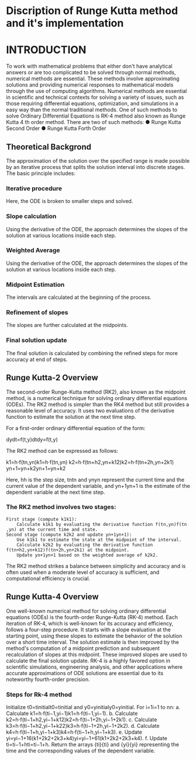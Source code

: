 # Discription of Runge Kutta method and it's implementation
<h1>INTRODUCTION</h1>
<p>To work with mathematical problems that either don&#39;t have analytical answers or are too complicated
to be solved through normal methods, numerical methods are essential. These methods involve
approximating solutions and providing numerical responses to mathematical models through the use of
computing algorithms. Numerical methods are essential in scientific and technical contexts for solving a
variety of issues, such as those requiring differential equations, optimization, and simulations in a easy
way than the normal traditional methods. One of such methods to solve Ordinary Differential Equations
is RK-4 method also known as Runge Kutta 4 th order method.
There are two of such methods:
● Runge Kutta Second Order
● Runge Kutta Forth Order</p>

<h2>Theoretical Backgrond</h2>
<p>The approximation of the solution over the specified range is made possible by an iterative process that
splits the solution interval into discrete stages. The basic principle includes:

<h3> Iterative procedure</h3>
Here, the ODE is broken to smaller steps and solved.
<h3>Slope calculation</h3> 
Using the derivative of the ODE, the approach determines the slopes of the solution at various
locations inside each step.
<h3>Weighted Average</h3>
Using the derivative of the ODE, the approach determines the slopes of the solution at various
locations inside each step.
<h3>Midpoint Estimation</h3>
The intervals are calculated at the beginning of the process.
<h3>Refinement of slopes</h3>
The slopes are further calculated at the midpoints.
<h3>Final solution update</h3>
The final solution is calculated by combining the refined steps for more accuracy at end of steps.</p>
<h2>Runge Kutta-2 Overview</h2>

<p>The second-order Runge-Kutta method (RK2), also known as the midpoint method, is a numerical technique for solving ordinary differential equations (ODEs). The RK2 method is simpler than the RK4 method but still provides a reasonable level of accuracy. It uses two evaluations of the derivative function to estimate the solution at the next time step.

For a first-order ordinary differential equation of the form:

dydt=f(t,y)dtdy​=f(t,y)

The RK2 method can be expressed as follows:

k1=h⋅f(tn,yn)k1​=h⋅f(tn​,yn​)
k2=h⋅f(tn+h2,yn+k12)k2​=h⋅f(tn​+2h​,yn​+2k1​​)
yn+1=yn+k2yn+1​=yn​+k2​

Here, hh is the step size, tntn​ and ynyn​ represent the current time and the current value of the dependent variable, and yn+1yn+1​ is the estimate of the dependent variable at the next time step.

<h3>The RK2 method involves two stages:</h3>

    First stage (compute k1k1​):
        Calculate k1k1​ by evaluating the derivative function f(tn,yn)f(tn​,yn​) at the current time and state.
    Second stage (compute k2k2​ and update yn+1yn+1​):
        Use k1k1​ to estimate the state at the midpoint of the interval.
        Calculate k2k2​ by evaluating the derivative function f(tn+h2,yn+k12)f(tn​+2h​,yn​+2k1​​) at the midpoint.
        Update yn+1yn+1​ based on the weighted average of k2k2​.

The RK2 method strikes a balance between simplicity and accuracy and is often used when a moderate level of accuracy is sufficient, and computational efficiency is crucial.</p>

<h2>Runge Kutta-4 Overview</h2>

<p>
One well-known numerical method for solving ordinary differential equations (ODEs) is the fourth-order
Runge-Kutta (RK-4) method. Each iteration of RK-4, which is well-known for its accuracy and efficiency,
follows a four-step procedure.
It starts with a slope evaluation at the starting point, using these slopes to estimate the behavior of the
solution over a short time interval. The solution estimate is then improved by the method&#39;s computation
of a midpoint prediction and subsequent recalculation of slopes at this midpoint. These improved slopes
are used to calculate the final solution update.
RK-4 is a highly favored option in scientific simulations, engineering analysis, and other applications
where accurate approximations of ODE solutions are essential due to its noteworthy fourth-order
precision.
</p>

<h3>Steps for Rk-4 method</h3>
<p>   
        Initialize t0=tinitialt0​=tinitial​ and y0=yinitialy0​=yinitial​.
    For i=1i=1 to nn:
    a. Calculate k1=h⋅f(ti−1,yi−1)k1​=h⋅f(ti−1​,yi−1​).
    b. Calculate k2=h⋅f(ti−1+h2,yi−1+k12)k2​=h⋅f(ti−1​+2h​,yi−1​+2k1​​).
    c. Calculate k3=h⋅f(ti−1+h2,yi−1+k22)k3​=h⋅f(ti−1​+2h​,yi−1​+2k2​​).
    d. Calculate k4=h⋅f(ti−1+h,yi−1+k3)k4​=h⋅f(ti−1​+h,yi−1​+k3​).
    e. Update yi=yi−1+16(k1+2k2+2k3+k4)yi​=yi−1​+61​(k1​+2k2​+2k3​+k4​).
    f. Update ti=ti−1+hti​=ti−1​+h.
    Return the arrays {ti}{ti​} and {yi}{yi​} representing the time and the corresponding values of the dependent variable.
</p>

